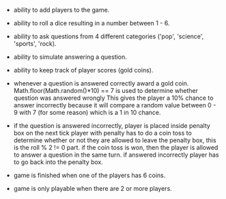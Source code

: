 - ability to add players to the game.
- ability to roll a dice resulting in a number between 1 - 6.
- ability to ask questions from 4 different categories ('pop', 'science', 'sports', 'rock).
- ability to simulate answering a question.
- ability to keep track of player scores (gold coins).

- whenever a question is answered correctly award a gold coin.
  Math.floor(Math.random()\*10) == 7 is used to determine whether question was answered wrongly
  This gives the player a 10% chance to answer incorrectly because it will compare a random
  value between 0 - 9 with 7 (for some reason) which is a 1 in 10 chance.

- if the question is answered incorrectly, player is placed inside penalty box
  on the next tick player with penalty has to do a coin toss to determine whether or not they
  are allowed to leave the penalty box, this is the roll % 2 != 0 part.
  if the coin toss is won, then the player is allowed to answer a question in the same turn.
  if answered incorrectly player has to go back into the penalty box.

- game is finished when one of the players has 6 coins.
- game is only playable when there are 2 or more players.
